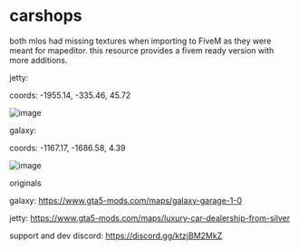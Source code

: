 # carshops


both mlos had missing textures when importing to FiveM as they were meant for mapeditor. this resource provides a fivem ready version with more additions.




jetty: 

coords: -1955.14, -335.46, 45.72

![image](https://github.com/VESTALLICA/carshops/assets/147888622/b854339e-9eb5-4993-b760-24e9fa7e8e88)




galaxy:

coords: -1167.17, -1686.58, 4.39

![image](https://github.com/VESTALLICA/carshops/assets/147888622/29f3a7f5-8462-4316-bf95-70060c06776f)












originals

galaxy: https://www.gta5-mods.com/maps/galaxy-garage-1-0

jetty: https://www.gta5-mods.com/maps/luxury-car-dealership-from-silver

support and dev discord: https://discord.gg/ktzjBM2MkZ
